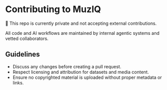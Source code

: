 # Contributing to MuzIQ

👤 This repo is currently private and not accepting external contributions.

All code and AI workflows are maintained by internal agentic systems and vetted collaborators.

## Guidelines
- Discuss any changes before creating a pull request.
- Respect licensing and attribution for datasets and media content.
- Ensure no copyrighted material is uploaded without proper metadata or links.